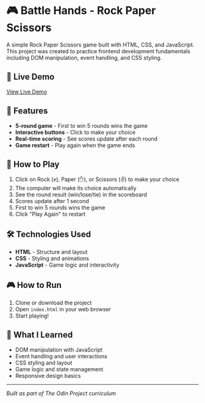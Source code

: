 # 🎮 Battle Hands - Rock Paper Scissors

A simple Rock Paper Scissors game built with HTML, CSS, and JavaScript. This project was created to practice frontend development fundamentals including DOM manipulation, event handling, and CSS styling.

## 🚀 Live Demo

[View Live Demo](https://github.com/Mahmoud-Badi/battle-hands)

## 🎯 Features

- **5-round game** - First to win 5 rounds wins the game
- **Interactive buttons** - Click to make your choice
- **Real-time scoring** - See scores update after each round
- **Game restart** - Play again when the game ends

## 🚀 How to Play

1. Click on Rock (✊), Paper (✋), or Scissors (✌️) to make your choice
2. The computer will make its choice automatically
3. See the round result (win/lose/tie) in the scoreboard
4. Scores update after 1 second
5. First to win 5 rounds wins the game
6. Click "Play Again" to restart

## 🛠️ Technologies Used

- **HTML** - Structure and layout
- **CSS** - Styling and animations
- **JavaScript** - Game logic and interactivity

## 🎮 How to Run

1. Clone or download the project
2. Open `index.html` in your web browser
3. Start playing!

## 🎯 What I Learned

- DOM manipulation with JavaScript
- Event handling and user interactions
- CSS styling and layout
- Game logic and state management
- Responsive design basics

---

*Built as part of The Odin Project curriculum*